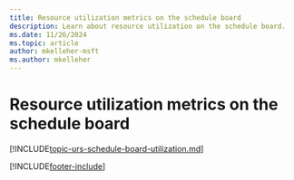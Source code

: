 ```yaml
---
title: Resource utilization metrics on the schedule board
description: Learn about resource utilization on the schedule board.
ms.date: 11/26/2024
ms.topic: article
author: mkelleher-msft
ms.author: mkelleher
---
```


# Resource utilization metrics on the schedule board

[!INCLUDE[topic-urs-schedule-board-utilization.md](../shared/urs/schedule-board-utilization.md)]

[!INCLUDE[footer-include](../includes/footer-banner.md)]

